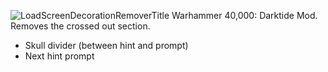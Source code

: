 ![LoadScreenDecorationRemoverTitle](https://github.com/user-attachments/assets/2260904c-42f9-4dda-992c-aae3167cc6a0)
Warhammer 40,000: Darktide Mod. Removes the crossed out section.
- Skull divider (between hint and prompt)
- Next hint prompt
